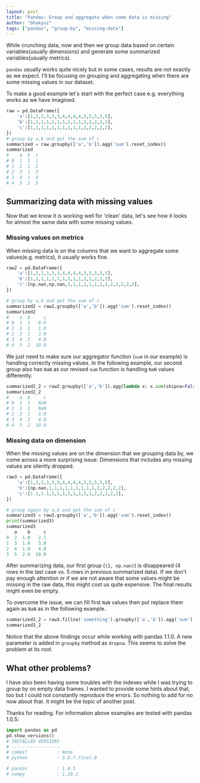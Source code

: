 ```yaml
---
layout: post
title: "Pandas: Group and aggregate when some data is missing"
author: "bhakyuz"
tags: ["pandas", "group-by", "missing-data"]
---
```


While crunching data, now and then we group data based on certain variables(usually dimensions) and generate some summarized variables(usually metrics).

`pandas` usually works quite nicely but in some cases, results are not exactly as we expect. I'll be focusing on grouping and aggregating when there are some missing values in our dataset.

To make a good example let's start with the perfect case e.g. everything works as we have imagined.

```py
raw = pd.DataFrame({
    'a':[1,2,2,3,3,3,4,4,4,4,5,5,5,5,5],
    'b':[1,1,1,1,1,1,1,1,1,1,2,2,2,2,2],
    'c':[1,1,1,1,1,1,1,1,1,1,2,2,2,2,2],
})
# group by a,b and get the sum of c
summarized = raw.groupby(['a','b']).agg('sum').reset_index()
summarized
#    a  b  c
# 0  1  1  1
# 1  2  1  2
# 2  3  1  3
# 3  4  1  4
# 4  5  2  5
```

## Summarizing data with missing values

Now that we know it is working well for 'clean' data, let's see how it looks for almost the same data with some missing values.

### Missing values on metrics

When missing data is on the columns that we want to aggregate some values(e.g. metrics), it usually works fine.

```py
raw2 = pd.DataFrame({
    'a':[1,2,2,3,3,3,4,4,4,4,5,5,5,5,5],
    'b':[1,1,1,1,1,1,1,1,1,1,2,2,2,2,2],
    'c':[np.nan,np.nan,1,1,1,1,1,1,1,1,2,2,2,2,2],
})

# group by a,b and get the sum of c
summarized2 = raw2.groupby(['a','b']).agg('sum').reset_index()
summarized2
#    a  b     c
# 0  1  1   0.0
# 1  2  1   1.0
# 2  3  1   3.0
# 3  4  1   4.0
# 4  5  2  10.0
```

We just need to make sure our aggregator function (`sum` in our example) is handling correctly missing values. In the following example, our second group also has `NaN` as our revised `sum` function is handling `NaN` values differently.

```py
summarized2_2 = raw2.groupby(['a','b']).agg(lambda x: x.sum(skipna=False)).reset_index()
summarized2_2
#    a  b     c
# 0  1  1   NaN
# 1  2  1   NaN
# 2  3  1   3.0
# 3  4  1   4.0
# 4  5  2  10.0
```

### Missing data on dimension

When the missing values are on the dimension that we grouping data by, we come across a more surprising issue. Dimensions that includes any missing values are silently dropped.

```py
raw3 = pd.DataFrame({
    'a':[1,2,2,3,3,3,4,4,4,4,5,5,5,5,5],
    'b':[np.nan,1,1,1,1,1,1,1,1,1,2,2,2,2,2],
    'c':[1.1,1.1,1,1,1,1,1,1,1,1,2,2,2,2,2],
})

# group again by a,b and get the sum of c
summarized3 = raw3.groupby(['a','b']).agg('sum').reset_index()
print(summarized3)
summarized3
   a    b     c
0  2  1.0   2.1
1  3  1.0   3.0
2  4  1.0   4.0
3  5  2.0  10.0
```

After summarizing data, our first group (`(1, np.nan)`) is disappeared (4 rows in the last case vs. 5 rows in previous summarized data). If we don't pay enough attention or if we are not aware that some values might be missing in the raw data, this might cost us quite expensive. The final results might even be empty.

To overcome the issue, we can fill first `NaN` values then put replace them again as `NaN` as in the following example.

```py
summarized3_2 = raw3.fillna('something').groupby(['a','b']).agg('sum').reset_index().replace('something', np.nan)
summarized3_2
```

Notice that the above findings occur while working with pandas 1.1.0. A new parameter is added in `groupby` method as `dropna`. This seems to solve the problem at its root.

## What other problems?

I have also been having some troubles with the indexes while I was trying to group by on empty data frames. I wanted to provide some hints about that, too but I could not constantly reproduce the errors. So nothing to add for no now about that. It might be the topic of another post.

Thanks for reading. For information above examples are tested with pandas 1.0.5:

```py
import pandas as pd
pd.show_versions()
# INSTALLED VERSIONS
# ------------------
# commit           : None
# python           : 3.8.7.final.0

# pandas           : 1.0.5
# numpy            : 1.20.1
```
